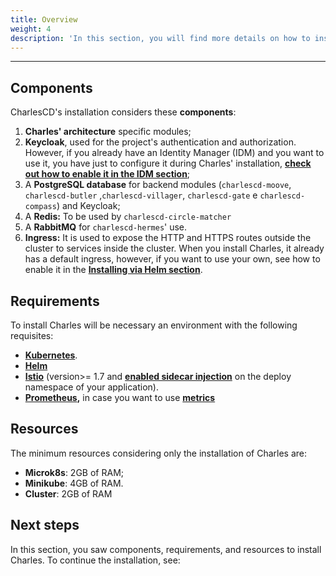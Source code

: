 ```yaml
---
title: Overview
weight: 4
description: 'In this section, you will find more details on how to install Charles.'
---
```


---

## **Components**
 
CharlesCD's installation considers these **components**:

1. **Charles' architecture** specific modules; 
2. **Keycloak**, used for the project's authentication and authorization. However, if you already have an Identity Manager \(IDM\) and you want to use it, you have just to configure it during Charles' installation, [**check out how to enable it in the IDM section**](/reference/identity-manager/);
3. A **PostgreSQL database** for backend modules \(`charlescd-moove`, `charlescd-butler` ,`charlescd-villager`, `charlescd-gate` e `charlescd-compass`\) and Keycloak;
4. A **Redis:**  To be used by `charlescd-circle-matcher`
5. A **RabbitMQ** for `charlescd-hermes`' use.
6. **Ingress:** It is used to expose the HTTP and HTTPS routes outside the cluster to services inside the cluster. When you install Charles, it already has a default ingress, however, if you want to use your own, see how to enable it in the [**Installing via Helm section**](/get-started/installing-charles/installing-via-helm/). 

## **Requirements**

To install Charles will be necessary an environment with the following requisites: 

* [**Kubernetes**](https://kubernetes.io/docs/setup/).
* [**Helm**](https://helm.sh/docs/intro/install/)
* [**Istio**](https://istio.io/archive/) \(version&gt;= 1.7  and [**enabled sidecar injection**](https://istio.io/latest/docs/setup/additional-setup/sidecar-injection/#automatic-sidecar-injection) on the deploy namespace of your application\).
* [**Prometheus**](https://prometheus.io/docs/prometheus/latest/getting_started/)**,** in case you want to use [**metrics**](/reference/metrics/setting-up-your-metrics/) 

## **Resources** 

The minimum resources considering only the installation of Charles are: 

* **Microk8s**: 2GB of RAM; 
* **Minikube**: 4GB of RAM. 
* **Cluster**: 2GB of RAM

## Next steps

In this section, you saw components, requirements, and resources to install Charles. To continue the installation, see:
